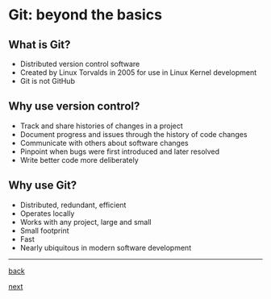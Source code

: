 # Git: beyond the basics

## What is Git?

- Distributed version control software
- Created by Linux Torvalds in 2005 for use in Linux Kernel development
- Git is not GitHub

## Why use version control?

- Track and share histories of changes in a project
- Document progress and issues through the history of code changes
- Communicate with others about software changes
- Pinpoint when bugs were first introduced and later resolved
- Write better code more deliberately

## Why use Git?

- Distributed, redundant, efficient
- Operates locally
- Works with any project, large and small
- Small footprint
- Fast
- Nearly ubiquitous in modern software development

---

[back](01.md)

[next](03.md)
